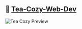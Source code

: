 ## 🔗 [Tea-Cozy-Web-Dev](https://zech-chi.github.io/Tea-Cozy-Web-Dev/)
![Tea Cozy Preview](https://content.codecademy.com/courses/freelance-1/unit-4/img-tea-cozy-redline.jpg)
